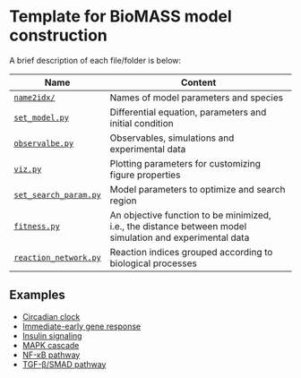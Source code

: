 # Template for BioMASS model construction

A brief description of each file/folder is below:

| Name                                           | Content                                                                                                  |
| ---------------------------------------------- | -------------------------------------------------------------------------------------------------------- |
| [`name2idx/`](./name2idx/)                     | Names of model parameters and species                                                                    |
| [`set_model.py`](./set_model.py)               | Differential equation, parameters and initial condition                                                  |
| [`observalbe.py`](./observable.py)             | Observables, simulations and experimental data                                                           |
| [`viz.py`](./viz.py)                           | Plotting parameters for customizing figure properties                                                    |
| [`set_search_param.py`](./set_search_param.py) | Model parameters to optimize and search region                                                           |
| [`fitness.py`](./fitness.py)                   | An objective function to be minimized, i.e., the distance between model simulation and experimental data |
| [`reaction_network.py`](./reaction_network.py) | Reaction indices grouped according to biological processes                                               |

## Examples

- [Circadian clock](https://github.com/biomass-dev/biomass/tree/master/biomass/models/circadian_clock)
- [Immediate-early gene response](https://github.com/biomass-dev/biomass/tree/master/biomass/models/Nakakuki_Cell_2010)
- [Insulin signaling](https://github.com/biomass-dev/biomass/tree/master/biomass/models/insulin_signaling)
- [MAPK cascade](https://github.com/biomass-dev/biomass/tree/master/biomass/models/mapk_cascade)
- [NF-κB pathway](https://github.com/biomass-dev/biomass/tree/master/biomass/models/nfkb_pathway)
- [TGF-β/SMAD pathway](https://github.com/biomass-dev/biomass/tree/master/biomass/models/tgfb_smad)

